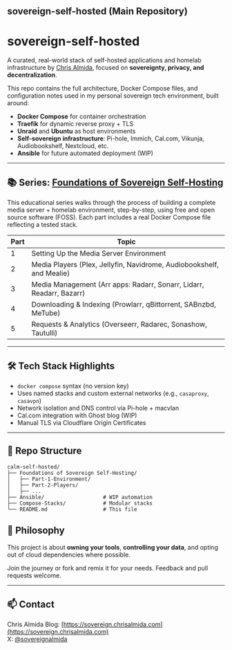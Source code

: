 ## sovereign-self-hosted (Main Repository)

# sovereign-self-hosted

A curated, real-world stack of self-hosted applications and homelab infrastructure by [Chris Almida](https://sovereign.chrisalmida.com), focused on **sovereignty, privacy, and decentralization**.

This repo contains the full architecture, Docker Compose files, and configuration notes used in my personal sovereign tech environment, built around:

- **Docker Compose** for container orchestration
- **Traefik** for dynamic reverse proxy + TLS
- **Unraid** and **Ubuntu** as host environments
- **Self-sovereign infrastructure**: Pi-hole, Immich, Cal.com, Vikunja, Audiobookshelf, Nextcloud, etc.
- **Ansible** for future automated deployment (WIP)

---

## 📚 Series: [Foundations of Sovereign Self-Hosting](./Foundations%20of%20Sovereign%20Self-Hosting)

This educational series walks through the process of building a complete media server + homelab environment, step-by-step, using free and open source software (FOSS). Each part includes a real Docker Compose file reflecting a tested stack.

| Part | Topic |
|------|-------|
| 1 | Setting Up the Media Server Environment |
| 2 | Media Players (Plex, Jellyfin, Navidrome, Audiobookshelf, and Mealie) |
| 3 | Media Management (Arr apps: Radarr, Sonarr, Lidarr, Readarr, Bazarr) |
| 4 | Downloading & Indexing (Prowlarr, qBittorrent, SABnzbd, MeTube) |
| 5 | Requests & Analytics (Overseerr, Radarec, Sonashow, Tautulli) |

---

## 🛠 Tech Stack Highlights

- `docker compose` syntax (no version key)
- Uses named stacks and custom external networks (e.g., `casaproxy`, `casavpn`)
- Network isolation and DNS control via Pi-hole + macvlan
- Cal.com integration with Ghost blog (WIP)
- Manual TLS via Cloudflare Origin Certificates

---

## 📂 Repo Structure

```
calm-self-hosted/
├── Foundations of Sovereign Self-Hosting/
│   ├── Part-1-Environment/
│   ├── Part-2-Players/
│   ├── ...
├── Ansible/                   # WIP automation
├── Compose-Stacks/            # Modular stacks
└── README.md                  # This file
```

## 🔐 Philosophy
This project is about **owning your tools**, **controlling your data**, and opting out of cloud dependencies where possible.

Join the journey or fork and remix it for your needs. Feedback and pull requests welcome.

---

## 📫 Contact
Chris Almida
Blog: [https://sovereign.chrisalmida.com](https://sovereign.chrisalmida.com)  
X: [@sovereignalmida](https://x.com/sovereignalmida)

